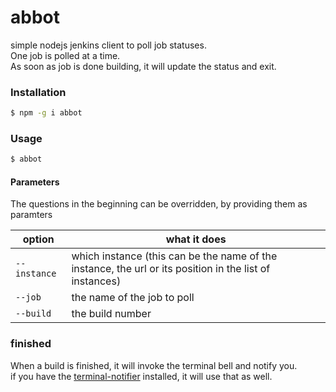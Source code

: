 # abbot
simple nodejs jenkins client to poll job statuses.  
One job is polled at a time.  
As soon as job is done building, it will update the status and exit.

### Installation
```bash
$ npm -g i abbot
```

### Usage

```bash
$ abbot
```

#### Parameters
The questions in the beginning can be overridden,
by providing them as paramters

| option | what it does |
|---|---|
| `--instance` | which instance (this can be the name of the instance, the url or its position in the list of instances) |
| `--job` | the name of the job to poll |
| `--build` | the build number |

### finished
When a build is finished, it will invoke the terminal bell and notify you.  
if you have the [terminal-notifier](https://github.com/julienXX/terminal-notifier) installed, it will use that as well.
